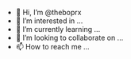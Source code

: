 - 👋 Hi, I’m @theboprx
- 👀 I’m interested in ...
- 🌱 I’m currently learning ...
- 💞️ I’m looking to collaborate on ...
- 📫 How to reach me ...

<!---
theboprx/theboprx is a ✨ special ✨ repository because its `README.md` (this file) appears on your GitHub profile.
You can click the Preview link to take a look at your changes.
--->
